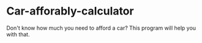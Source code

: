 # Car-afforably-calculator
Don't know how much you need to afford a car? This program will help you with that.

